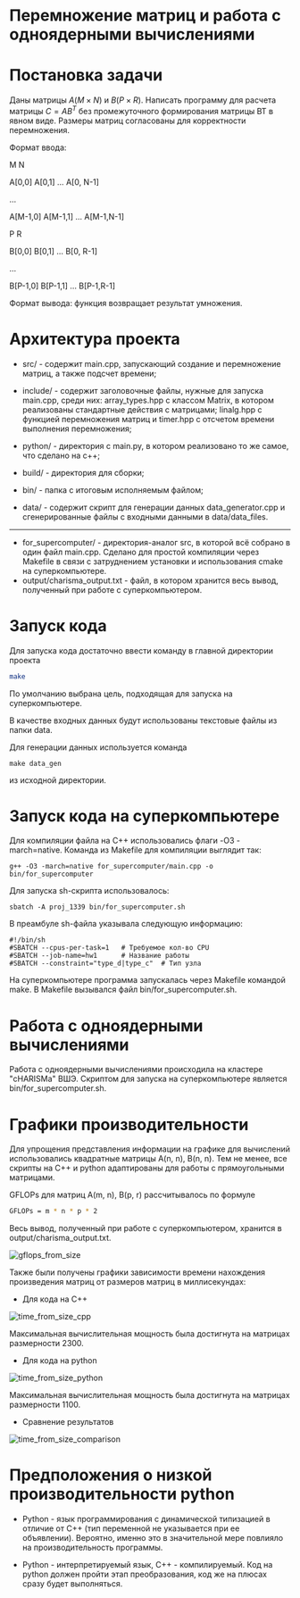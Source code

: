 # Перемножение матриц и работа с одноядерными вычислениями

# Постановка задачи

Даны матрицы $A (M×N)$ и $B (P×R)$. Написать программу для расчета матрицы $C = AB^T$ без промежуточного формирования матрицы BT в явном виде. Размеры матриц согласованы для корректности перемножения.

Формат ввода:

M N

A[0,0] A[0,1] … A[0, N-1]

…

A[M-1,0] A[M-1,1] … A[M-1,N-1]

P R

B[0,0] B[0,1] … B[0, R-1]

…

B[P-1,0] B[P-1,1] … B[P-1,R-1]

Формат вывода: функция возвращает результат умножения.


# Архитектура проекта

- src/ - содержит main.cpp, запускающий создание и перемножение матриц, а также подсчет времени;
- include/ - содержит заголовочные файлы, нужные для запуска main.cpp, среди них: array_types.hpp с классом Matrix, в котором реализованы стандартные действия с матрицами; linalg.hpp с функцией перемножения матриц и timer.hpp с отсчетом времени выполнения перемножения;

- python/ - директория с main.py, в котором реализовано то же самое, что сделано на с++;
- build/ - директория для сборки;
- bin/ - папка с итоговым исполняемым файлом;
- data/ - содержит скрипт для генерации данных data_generator.cpp и сгенерированные файлы с входными данными в data/data_files.
---
- for_supercomputer/ - директория-аналог src, в которой всё собрано в один файл main.cpp. Сделано для простой компиляции через Makefile в связи с затруднением установки и использования cmake на суперкомпьютере.
- output/charisma_output.txt - файл, в котором хранится весь вывод, полученный при работе с суперкомпьютером.

# Запуск кода

Для запуска кода достаточно ввести команду в главной директории проекта
```bash
make
```
По умолчанию выбрана цель, подходящая для запуска на суперкомпьютере.

 В качестве входных данных будут использованы текстовые файлы из папки data.

 Для генерации данных используется команда
 ```
 make data_gen
 ```
 из исходной директории.

# Запуск кода на суперкомпьютере

Для компиляции файла на С++ использовались флаги -O3 -march=native. Команда из Makefile для компиляции выглядит так:

```
g++ -O3 -march=native for_supercomputer/main.cpp -o bin/for_supercomputer
```

Для запуска sh-скрипта использовалось:
```
sbatch -A proj_1339 bin/for_supercomputer.sh
```

В преамбуле sh-файла указывала следующую информацию:

```
#!/bin/sh
#SBATCH --cpus-per-task=1   # Требуемое кол-во CPU
#SBATCH --job-name=hw1      # Название работы
#SBATCH --constraint="type_d|type_c"  # Тип узла
```
На суперкомпьютере программа запускалась через Makefile командой make. В Makefile вызывался файл bin/for_supercomputer.sh. 

# Работа с одноядерными вычислениями

Работа с одноядерными вычислениями происходила на кластере "cHARISMa" ВШЭ.
Скриптом для запуска на суперкомпьютере является bin/for_supercomputer.sh.


# Графики производительности

Для упрощения представления информации на графике для вычислений использовались квадратные матрицы A(n, n), B(n, n). Тем не менее, все скрипты на C++ и python адаптированы для работы с прямоугольными матрицами. 

GFLOPs для матриц A(m, n), B(p, r) рассчитывалось по формуле 
```bash
GFLOPs = m * n * p * 2
```
Весь вывод, полученный при работе с суперкомпьютером, хранится в output/charisma_output.txt.

![gflops_from_size](./images/gflops_from_size.png)


Также были получены графики зависимости времени нахождения произведения матриц от размеров матриц в миллисекундах:

- Для кода на С++

![time_from_size_cpp](./images/time_from_size_cpp.png)

Максимальная вычислительная мощность была достигнута на матрицах размерности 2300.

- Для кода на python

![time_from_size_python](./images/time_from_size_python.png)

Максимальная вычислительная мощность была достигнута на матрицах размерности 1100.


- Сравнение результатов

![time_from_size_comparison](./images/time_from_size_comparison.png)

# Предположения о низкой производительности python

- Python - язык программирования с динамической типизацией в отличие от С++ (тип переменной не указывается при ее объявлении). Вероятно, именно это в значительной мере повлияло на производительность программы.

- Python - интерпретируемый язык, С++ - компилируемый. Код на python должен пройти этап преобразования, код же на плюсах сразу будет выполняться.